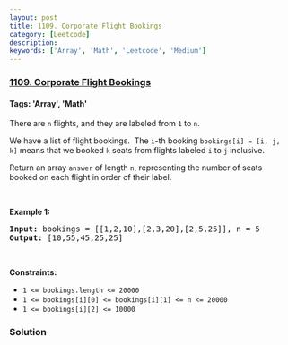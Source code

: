 ```yaml
---
layout: post
title: 1109. Corporate Flight Bookings
category: [Leetcode]
description: 
keywords: ['Array', 'Math', 'Leetcode', 'Medium']
---
```

### [1109. Corporate Flight Bookings](https://leetcode.com/problems/corporate-flight-bookings)

#### Tags: 'Array', 'Math'

<div class="content__u3I1 question-content__JfgR"><div><p>There are <code>n</code> flights, and they are labeled from <code>1</code> to <code>n</code>.</p>
<p>We have a list of flight bookings.  The <code>i</code>-th booking <code>bookings[i] = [i, j, k]</code> means that we booked <code>k</code> seats from flights labeled <code>i</code> to <code>j</code> inclusive.</p>
<p>Return an array <code>answer</code> of length <code>n</code>, representing the number of seats booked on each flight in order of their label.</p>
<p> </p>
<p><strong>Example 1:</strong></p>
<pre><strong>Input:</strong> bookings = [[1,2,10],[2,3,20],[2,5,25]], n = 5
<strong>Output:</strong> [10,55,45,25,25]
</pre>
<p> </p>
<p><strong>Constraints:</strong></p>
<ul>
<li><code>1 &lt;= bookings.length &lt;= 20000</code></li>
<li><code>1 &lt;= bookings[i][0] &lt;= bookings[i][1] &lt;= n &lt;= 20000</code></li>
<li><code>1 &lt;= bookings[i][2] &lt;= 10000</code></li>
</ul></div></div>

### Solution
